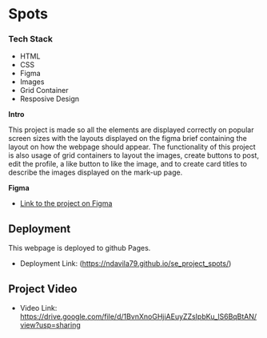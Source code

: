 # Spots

### Tech Stack

- HTML
- CSS
- Figma
- Images
- Grid Container
- Resposive Design

**Intro**

This project is made so all the elements are displayed correctly on popular screen sizes with the layouts displayed on the figma brief containing the layout on how the webpage should appear. The functionality of this project is also usage of grid containers to layout the images, create buttons to post, edit the profile, a like button to like the image, and to create card titles to describe the images displayed on the mark-up page.

**Figma**

- [Link to the project on Figma](https://www.figma.com/file/BBNm2bC3lj8QQMHlnqRsga/Sprint-3-Project-%E2%80%94-Spots?type=design&node-id=2%3A60&mode=design&t=afgNFybdorZO6cQo-1)

## Deployment

This webpage is deployed to github Pages.

- Deployment Link: (https://ndavila79.github.io/se_project_spots/)

## Project Video

- Video Link: https://drive.google.com/file/d/1BvnXnoGHjiAEuyZZsIpbKu_lS6BqBtAN/view?usp=sharing
